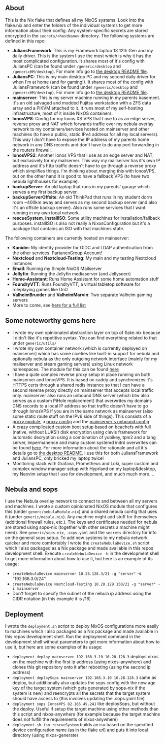 ## About
This is the Nix flake that defines all my NixOS systems. Look into the flake.nix and enter the folders of the individual systems to get more information about their config. Any system-specific secrets are stored encrypted in the `secrets/<hostName>` directory. The following systems are defined in this repo:
- **JuliansFramework**: This is my Framework laptop 13 12th Gen and my daily driver. This is the system I use the most which is why it has the most complicated configuration. It shares most of it's config with JuliansPC (can be found under `/generic/desktop` and `/genericHM/desktop`). For more info go to [the desktop README file](generic/desktop/README.md).
- **JuliansPC**: This is my main desktop PC and my second daily driver for when I'm at home (and for gaming!). It shares most of the config with JuliansFramework (can be found under `/generic/desktop` and `/genericHM/desktop`). For more info go to [the desktop README file](generic/desktop/README.md).
- **mainserver**: This is my server machine running in my parents basement. It's an old salvaged and modded Fujitsu workstation with a ZFS data array and a PiKVM attached to it. It runs most of my self-hosting infrastructure, most of it inside NixOS containers.
- **IonosVPS**: Config for my Ionos XS VPS that I use to as an edge server, reverse proxy and NAT which forwards traffic over my nebula overlay network to my containers/services hosted on mainserver and other machines (to have a public, static IPv4 address for all my local servers). This way I don't have to expose the IP address of my parents home network in any DNS records and don't have to do any port forwarding in the routers firewall.
- **IonosVPS2**: Another Ionos VPS that I use as an edge server and NAT, but exclusively for my mailserver. This way my mailserver has it's own IP address and it's http traffic doesn't have to go through a reverse proxy which simplifies things. I'm thinking about merging this with IonosVPS, but on the other hand it is good to have a fallback VPS (to have two nebula lighthouses for example).
- **backupServer**: An old laptop that runs in my parents' garage which serves a my first backup server.
- **backupServerOffsite**: An old ThinkPad that runs in my student dorm room ~400km away and serves as my second backup server (and also it's an offsite backup server). Also runs some services that I want running in my own local network.
- **rescueSystem**, **installISO**: Some utility machines for installation/fallback purposes. installISO is also not really a NixosConfiguration but it's a package that contains an ISO with that machines state.

The following containers are currently hosted on mainserver:
- **Kanidm**: My identity provider for OIDC and LDAP authentication from the other services. PartanenGroup Account!
- **Nextcloud** and **Nextcloud-Testing**: My main and my testing Nextcloud instances
- **Email**: Running my Simple NixOS Mailserver
- **Jellyfin**: Running the Jellyfin mediaserver (and Jellyseerr)
- **Home-Assistant**: Runs Home Assistant for some home automation stuff
- **FoundryVTT**: Runs FoundryVTT, a virtual tabletop software for roleplaying games like DnD
- **ValheimBrueder** and **ValheimMarvin**: Two separate Valheim gaming servers
- More to come, see [here for a full list](mainserver/containers.nix)

## Some noteworthy gems here
- I wrote my own opinionated abstraction layer on top of flake.nix because I didn't like it's repetitive syntax. You can find everything related to that under `generic/utils/`
- I wrote my own container network (which is currently deployed on mainserver) which has some niceties like built-in support for nebula and optionally nebula as the only outgoing network interface (mainly for my mailserver and steam gaming servers) using Linux network namespaces. The module for this can be found [here](generic/containerModule.nix)
- I have a quite complex reverse proxy setup in place running on both mainserver and IonosVPS. It is based on caddy and synchronizes it's HTTPS certs through a shared redis instance so that I can have a second reverse proxy directly on mainserver that accepts local traffic only. mainserver also runs an unbound DNS server (which btw also serves as a custom PiHole replacement) that overwrites my domains DNS records to a local IP address so that traffic doesn't have to go through IonosVPS if you are in the same network as mainserver (also some static route stuff on the IPv6 side of things). This consists of a [proxy module](generic/proxyModule.nix), a [proxy config](generic/proxyConfig.nix) and the [mainserver's unbound config](mainserver/unbound.nix).
- A crazy complicated custom boot setup based on bcachefs with full (native, without LUKS!) disk encryption using clevis framework for automatic decryption using a combination of yubikey, tpm2 and a tang server, impermanence and many custom systemd initrd overwrites can be found [here](generic/desktop/crazy-bcachefs-hardware-config.nix). For more information about the rationale and all it's details go to [the desktop README](generic/desktop/README.md). I use this for both JuliansFramework and JuliansPC, only bricked my laptop twice!
- Monitoring stack with Grafana, Prometheus and Loki, super custom and complex window manager setup with Hyprland on my laptop&desktop, my Neovim setup that I use for development, and much much more....

## Nebula and sops
I use the Nebula overlay network to connect to and between all my servers and machines. I wrote a custom opinionated NixOS module that configures this (under `generc/nebulaModule.nix`) and a shared nebula config that uses it (under `generic/nebula.nix`). Any machine might add stuff for themselves (additional firewall rules, etc.).
The keys and certificates needed for nebula are stored using sops-nix (together with other secrets a machine might need). See `generic/sops.nix`, `.sops.yaml` and the `secrets` directory for info on the general sops setup.
To add new systems to my nebula network quicker and more comfortably I wrote the `createNebulaDevice.sh` script which I also packaged as a Nix package and made available in this repos development shell. Execute `createNebulaDevice -h` in the development shell to get more information about how to use it, but here is an example of its usage:
- `createNebulaDevice mainserver 10.28.128.3/21 -g "server"` -s "192.168.3.0/24"
- `createNebulaDevice Nextcloud-Testing 10.28.129.150/21 -g "server" -i mainserver`
- Don't forget to specify the subnet of the nebula ip address using the CIDR notation (in this example it is /16)

## Deployment
I wrote the `deployment.sh` script to deploy NixOS configurations more easily to machines which I also packaged as a Nix package and made available in this repos development shell. Run the deployment command in the development shell without parameters to get more information about how to use it, but here are some examples of its usage:
- `deployment deploy mainserver 192.168.3.10 10.28.128.3` deploys nixos on the machine with the first ip address (using nixos-anywhere) and clones this git repository onto it after rebooting (using the second ip address)
- `deployment deploySops mainserver 192.168.3.10 10.28.128.3` same as deploy, but additionally also updates the sops config with the new age key of the target system (which gets generated by sops-nix if the system is new) and reencrypts all the secrets that the target system should have access to (this involves updating the .sops.yaml file)
- `deployment sops IonosVPS 82.165.49.241` like deploySops, but without the deploy. Useful if setup the target machine using other methods than this script and nixos-anywhere (for example because the target machine does not fulfill the requirements of nixos-anywhere)
- `deployment.sh iso rescueSystem` builds an iso based on the specified device configuration name (as in the flake url) and puts it into local directory (using nixos-generate)
